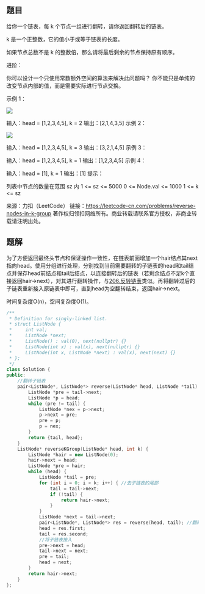 ## 题目

给你一个链表，每 k 个节点一组进行翻转，请你返回翻转后的链表。

k 是一个正整数，它的值小于或等于链表的长度。

如果节点总数不是 k 的整数倍，那么请将最后剩余的节点保持原有顺序。

进阶：

你可以设计一个只使用常数额外空间的算法来解决此问题吗？
你不能只是单纯的改变节点内部的值，而是需要实际进行节点交换。

示例 1：

![](https://assets.leetcode.com/uploads/2020/10/03/reverse_ex1.jpg)

输入：head = [1,2,3,4,5], k = 2
输出：[2,1,4,3,5]
示例 2：

![](https://assets.leetcode.com/uploads/2020/10/03/reverse_ex2.jpg)

输入：head = [1,2,3,4,5], k = 3
输出：[3,2,1,4,5]
示例 3：

输入：head = [1,2,3,4,5], k = 1
输出：[1,2,3,4,5]
示例 4：

输入：head = [1], k = 1
输出：[1]
提示：

列表中节点的数量在范围 sz 内
1 <= sz <= 5000
0 <= Node.val <= 1000
1 <= k <= sz

来源：力扣（LeetCode）
链接：https://leetcode-cn.com/problems/reverse-nodes-in-k-group
著作权归领扣网络所有。商业转载请联系官方授权，非商业转载请注明出处。

## 题解

为了方便返回最终头节点和保证操作一致性，在链表前面增加一个hair结点其next指向head。使用分组进行处理，分别找到当前需要翻转的子链表的head和tail结点并保存head前结点和tail后结点，以连接翻转后的链表（若剩余结点不足k个直接返回hair->next），对其进行翻转操作，与[206.反转链表](206.反转链表(easy).md)类似。再将翻转过后的子链表重新接入原链表中即可，直到head为空翻转结束，返回hair->next。

时间复杂度O(n)，空间复杂度O(1)。

```c++
/**
 * Definition for singly-linked list.
 * struct ListNode {
 *     int val;
 *     ListNode *next;
 *     ListNode() : val(0), next(nullptr) {}
 *     ListNode(int x) : val(x), next(nullptr) {}
 *     ListNode(int x, ListNode *next) : val(x), next(next) {}
 * };
 */
class Solution {
public:
    //翻转子链表
    pair<ListNode*, ListNode*> reverse(ListNode* head, ListNode *tail) {
        ListNode *pre = tail->next;
        ListNode *p = head;
        while (pre != tail) {
            ListNode *nex = p->next;
            p->next = pre;
            pre = p;
            p = nex;
        }
        return {tail, head};
    }
    ListNode* reverseKGroup(ListNode* head, int k) {
        ListNode *hair = new ListNode(0);
        hair->next = head;
        ListNode *pre = hair;
        while (head) {
            ListNode *tail = pre;
            for (int i = 0; i < k; i++) { //去子链表的尾部
                tail = tail->next;
                if (!tail) {
                    return hair->next;
                }
            }
            ListNode *next = tail->next;
            pair<ListNode*, ListNode*> res = reverse(head, tail); //翻转
            head = res.first;
            tail = res.second;
            //将子链表接入
            pre->next = head;
            tail->next = next;
            pre = tail;
            head = next;
        }
        return hair->next;
    }
};
```

